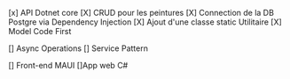 [x] API Dotnet core
[X] CRUD pour les peintures
[X] Connection de la DB Postgre via Dependency Injection
[X] Ajout d'une classe static Utilitaire
[X] Model Code First

[] Async Operations
[] Service Pattern

[] Front-end MAUI
[]App web C#
